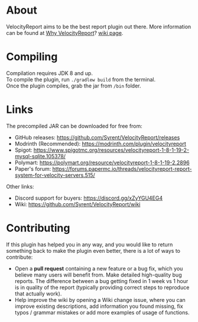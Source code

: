 # About
VelocityReport aims to be the best report plugin out there.
More information can be found at [Why VelocityReport](https://github.com/Syrent/VelocityReport/wiki/Why-VelocityReport%3F)? [wiki page](https://github.com/Syrent/VelocityReport/wiki).

# Compiling
Compilation requires JDK 8 and up.   
To compile the plugin, run `./gradlew build` from the terminal.   
Once the plugin compiles, grab the jar from `/bin` folder.   

# Links
The precompiled JAR can be downloaded for free from:

* GitHub releases: https://github.com/Syrent/VelocityReport/releases
* Modrinth (Recommended): https://modrinth.com/plugin/velocityreport
* Spigot: https://www.spigotmc.org/resources/velocityreport-1-8-1-19-2-mysql-sqlite.105378/
* Polymart: https://polymart.org/resource/velocityreport-1-8-1-19-2.2896
* Paper's forum: https://forums.papermc.io/threads/velocityreport-report-system-for-velocity-servers.515/

Other links:

* Discord support for buyers: https://discord.gg/xZyYGU4EG4
* Wiki: https://github.com/Syrent/VelocityReport/wiki

# Contributing
If this plugin has helped you in any way, and you would like to return something back to make the plugin even better, there is a lot of ways to contribute:

* Open a **pull request** containing a new feature or a bug fix, which you believe many users will benefit from.
Make detailed high-quality bug reports. The difference between a bug getting fixed in 1 week vs 1 hour is in quality of the report (typically providing correct steps to reproduce that actually work).
* Help improve the wiki by opening a Wiki change issue, where you can improve existing descriptions, add information you found missing, fix typos / grammar mistakes or add more examples of usage of functions.
